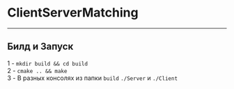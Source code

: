 # ClientServerMatching
---
## Билд и Запуск 
1 - ` mkdir build && cd build `                
2 - `cmake .. && make`                             
3 - В разных консолях из папки `build` `./Server` и `./Client`

